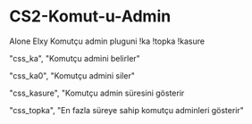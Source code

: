 # CS2-Komut-u-Admin
Alone Elxy Komutçu admin pluguni !ka !topka !kasure


"css_ka", "Komutçu admini belirler"

"css_ka0", "Komutçu admini siler"

"css_kasure", "Komutçu admin süresini gösterir

"css_topka", "En fazla süreye sahip komutçu adminleri gösterir"
